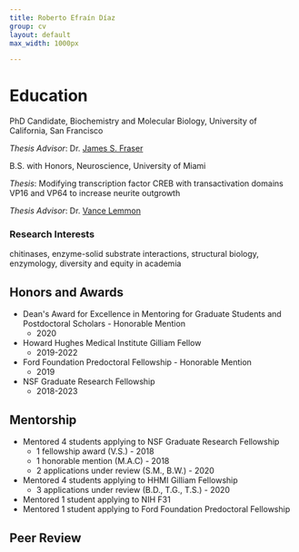 ```yaml
---
title: Roberto Efraín Díaz
group: cv
layout: default
max_width: 1000px

---
```

# Education
PhD Candidate, Biochemistry and Molecular Biology, University of California, San Francisco

_Thesis Advisor_: Dr. [James S. Fraser](https://fraserlab.com)


B.S. with Honors, Neuroscience, University of Miami

_Thesis_: Modifying transcription factor CREB with transactivation domains VP16 and VP64 to increase neurite outgrowth

_Thesis Advisor_: Dr. [Vance Lemmon](https://www.lembixlab.net)


### Research Interests
chitinases, enzyme-solid substrate interactions, structural biology, enzymology, diversity and equity in academia


## Honors and Awards
- Dean's Award for Excellence in Mentoring for Graduate Students and Postdoctoral Scholars - Honorable Mention
  - 2020
- Howard Hughes Medical Institute Gilliam Fellow
  - 2019-2022
- Ford Foundation Predoctoral Fellowship - Honorable Mention
  - 2019
- NSF Graduate Research Fellowship
  - 2018-2023

## Mentorship
- Mentored 4 students applying to NSF Graduate Research Fellowship
  - 1 fellowship award (V.S.) - 2018
  - 1 honorable mention (M.A.C) - 2018
  - 2 applications under review (S.M., B.W.) - 2020
- Mentored 4 students applying to HHMI Gilliam Fellowship
  - 3 applications under review (B.D., T.G., T.S.) - 2020
- Mentored 1 student applying to NIH F31
- Mentored 1 student applying to Ford Foundation Predoctoral Fellowship

## Peer Review
